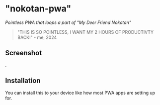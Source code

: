 # "nokotan-pwa"
*Pointless PWA that loops a part of "My Deer Friend Nokotan"*
> "THIS IS SO POINTLESS, I WANT MY 2 HOURS OF PRODUCTIVTY BACK!" - me, 2024

## Screenshot
.

## Installation
You can install this to your device like how most PWA apps are setting up for.

